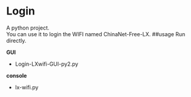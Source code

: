 # Login
A python project.  
You can use it to login the WIFI named ChinaNet-Free-LX.
##usage
Run directly.

**GUI**

* Login-LXwifi-GUI-py2.py 

**console**

* lx-wifi.py 
